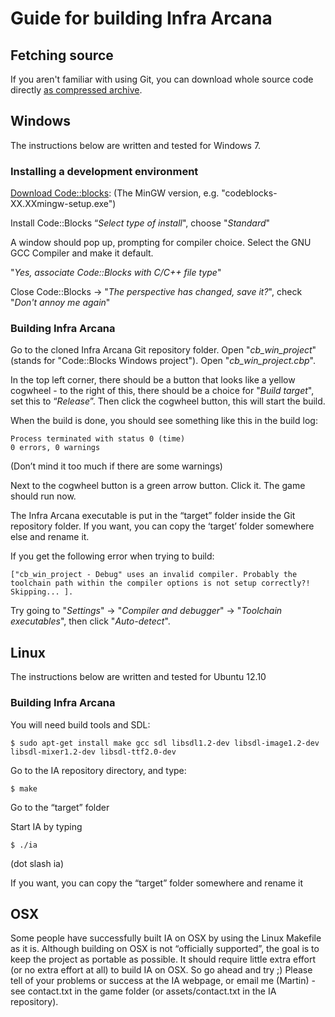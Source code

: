# Guide for building Infra Arcana

## Fetching source

If you aren't familiar with using Git, you can download whole source code directly [as compressed archive](https://github.com/InfraArcana/ia/archive/develop.zip).

## Windows

The instructions below are written and tested for Windows 7.

### Installing a development environment

[Download Code::blocks](http://www.codeblocks.org/downloads/binaries): (The MinGW version, e.g. "codeblocks-XX.XXmingw-setup.exe")

Install Code::Blocks
“*Select type of install*", choose "*Standard*"

A window should pop up, prompting for compiler choice. Select the GNU GCC Compiler and make it default.

"*Yes, associate Code::Blocks with C/C++ file type*"

Close Code::Blocks -> "*The perspective has changed, save it?*", check "*Don't annoy me again*"

### Building Infra Arcana

Go to the cloned Infra Arcana Git repository folder. Open "*cb_win_project*" (stands for "Code::Blocks Windows project"). Open "*cb_win_project.cbp*".

In the top left corner, there should be a button that looks like a yellow cogwheel - to the right of this, there should be a choice for "*Build target*", set this to “*Release*”. Then click the cogwheel button, this will start the build.

When the build is done, you should see something like this in the build log:

    Process terminated with status 0 (time)
    0 errors, 0 warnings

(Don’t mind it too much if there are some warnings)

Next to the cogwheel button is a green arrow button. Click it. The game should run now.

The Infra Arcana executable is put in the “target” folder inside the Git repository folder. If you want, you can copy the ‘target’ folder somewhere else and rename it.

If you get the following error when trying to build:

    ["cb_win_project - Debug" uses an invalid compiler. Probably the toolchain path within the compiler options is not setup correctly?! Skipping... ].

Try going to "*Settings*" -> "*Compiler and debugger*" -> "*Toolchain executables*", then click "*Auto-detect*".

## Linux

The instructions below are written and tested for Ubuntu 12.10

### Building Infra Arcana

You will need build tools and SDL:

    $ sudo apt-get install make gcc sdl libsdl1.2-dev libsdl-image1.2-dev libsdl-mixer1.2-dev libsdl-ttf2.0-dev

Go to the IA repository directory, and type:

    $ make

Go to the “target” folder

Start IA by typing

    $ ./ia

(dot slash ia)

If you want, you can copy the “target” folder somewhere and rename it

## OSX

Some people have successfully built IA on OSX by using the Linux Makefile as it is. Although building on OSX is not “officially supported”, the goal is to keep the project as portable as possible. It should require little extra effort (or no extra effort at all) to build IA on OSX. So go ahead and try ;)
Please tell of your problems or success at the IA webpage, or email me (Martin) - see contact.txt in the game folder (or assets/contact.txt in the IA repository).

